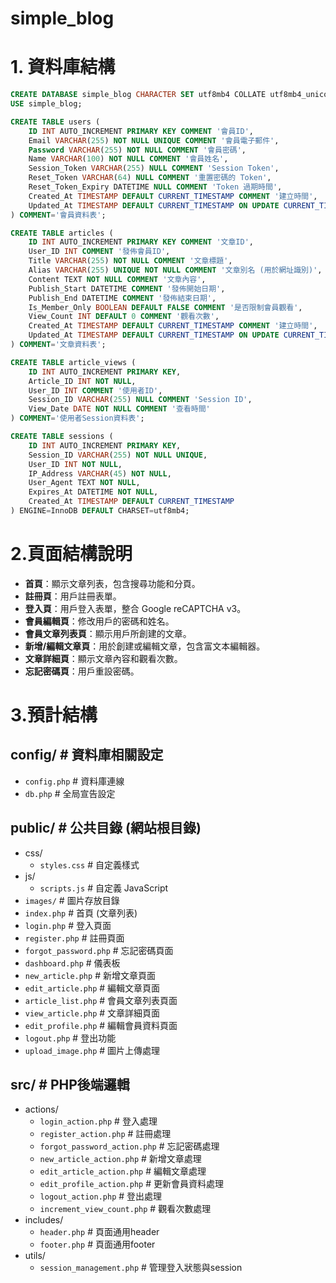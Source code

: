 # simple_blog

# 1. 資料庫結構

```sql
CREATE DATABASE simple_blog CHARACTER SET utf8mb4 COLLATE utf8mb4_unicode_ci;
USE simple_blog;

CREATE TABLE users (
    ID INT AUTO_INCREMENT PRIMARY KEY COMMENT '會員ID',
    Email VARCHAR(255) NOT NULL UNIQUE COMMENT '會員電子郵件',
    Password VARCHAR(255) NOT NULL COMMENT '會員密碼',
    Name VARCHAR(100) NOT NULL COMMENT '會員姓名',
    Session_Token VARCHAR(255) NULL COMMENT 'Session Token',
    Reset_Token VARCHAR(64) NULL COMMENT '重置密碼的 Token',
    Reset_Token_Expiry DATETIME NULL COMMENT 'Token 過期時間',
    Created_At TIMESTAMP DEFAULT CURRENT_TIMESTAMP COMMENT '建立時間',
    Updated_At TIMESTAMP DEFAULT CURRENT_TIMESTAMP ON UPDATE CURRENT_TIMESTAMP COMMENT '修改時間'
) COMMENT='會員資料表';

CREATE TABLE articles (
    ID INT AUTO_INCREMENT PRIMARY KEY COMMENT '文章ID',
    User_ID INT COMMENT '發佈會員ID',
    Title VARCHAR(255) NOT NULL COMMENT '文章標題',
    Alias VARCHAR(255) UNIQUE NOT NULL COMMENT '文章別名 (用於網址識別)',
    Content TEXT NOT NULL COMMENT '文章內容',
    Publish_Start DATETIME COMMENT '發佈開始日期',
    Publish_End DATETIME COMMENT '發佈結束日期',
    Is_Member_Only BOOLEAN DEFAULT FALSE COMMENT '是否限制會員觀看',
    View_Count INT DEFAULT 0 COMMENT '觀看次數',
    Created_At TIMESTAMP DEFAULT CURRENT_TIMESTAMP COMMENT '建立時間',
    Updated_At TIMESTAMP DEFAULT CURRENT_TIMESTAMP ON UPDATE CURRENT_TIMESTAMP COMMENT '更新時間'
) COMMENT='文章資料表';

CREATE TABLE article_views (
    ID INT AUTO_INCREMENT PRIMARY KEY,
    Article_ID INT NOT NULL,
    User_ID INT COMMENT '使用者ID',
    Session_ID VARCHAR(255) NULL COMMENT 'Session ID',
    View_Date DATE NOT NULL COMMENT '查看時間'
) COMMENT='使用者Session資料表';

CREATE TABLE sessions (
    ID INT AUTO_INCREMENT PRIMARY KEY,
    Session_ID VARCHAR(255) NOT NULL UNIQUE,
    User_ID INT NOT NULL,
    IP_Address VARCHAR(45) NOT NULL,
    User_Agent TEXT NOT NULL,
    Expires_At DATETIME NOT NULL,
    Created_At TIMESTAMP DEFAULT CURRENT_TIMESTAMP
) ENGINE=InnoDB DEFAULT CHARSET=utf8mb4;
```

# 2.頁面結構說明

- **首頁**：顯示文章列表，包含搜尋功能和分頁。
- **註冊頁**：用戶註冊表單。
- **登入頁**：用戶登入表單，整合 Google reCAPTCHA v3。
- **會員編輯頁**：修改用戶的密碼和姓名。
- **會員文章列表頁**：顯示用戶所創建的文章。
- **新增/編輯文章頁**：用於創建或編輯文章，包含富文本編輯器。
- **文章詳細頁**：顯示文章內容和觀看次數。
- **忘記密碼頁**：用戶重設密碼。


# 3.預計結構

## config/ # 資料庫相關設定
- `config.php`  # 資料庫連線
- `db.php`      # 全局宣告設定

## public/  # 公共目錄 (網站根目錄)
- css/
  - `styles.css`           # 自定義樣式
- js/
  - `scripts.js`          # 自定義 JavaScript
- `images/`               # 圖片存放目錄
- `index.php`             # 首頁 (文章列表)
- `login.php`             # 登入頁面
- `register.php`          # 註冊頁面
- `forgot_password.php`   # 忘記密碼頁面
- `dashboard.php`         # 儀表板
- `new_article.php`       # 新增文章頁面
- `edit_article.php`      # 編輯文章頁面
- `article_list.php`      # 會員文章列表頁面
- `view_article.php`      # 文章詳細頁面
- `edit_profile.php`      # 編輯會員資料頁面
- `logout.php`            # 登出功能
- `upload_image.php`      # 圖片上傳處理

## src/  # PHP後端邏輯
- actions/
  - `login_action.php`                # 登入處理
  - `register_action.php`             # 註冊處理
  - `forgot_password_action.php`      # 忘記密碼處理
  - `new_article_action.php`          # 新增文章處理
  - `edit_article_action.php`         # 編輯文章處理
  - `edit_profile_action.php`         # 更新會員資料處理
  - `logout_action.php`               # 登出處理
  - `increment_view_count.php`        # 觀看次數處理
- includes/
  - `header.php`                      # 頁面通用header
  - `footer.php`                      # 頁面通用footer
- utils/
  - `session_management.php`          # 管理登入狀態與session